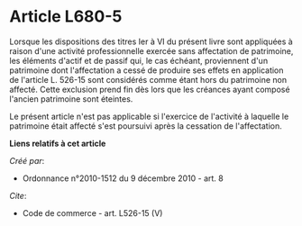 # Article L680-5

Lorsque les dispositions des titres Ier à VI du présent livre sont appliquées à raison d'une activité professionnelle exercée
sans affectation de patrimoine, les éléments d'actif et de passif qui, le cas échéant, proviennent d'un patrimoine dont
l'affectation a cessé de produire ses effets en application de l'article L. 526-15 sont considérés comme étant hors du
patrimoine non affecté. Cette exclusion prend fin dès lors que les créances ayant composé l'ancien patrimoine sont éteintes. 

Le présent article n'est pas applicable si l'exercice de l'activité à laquelle le patrimoine était affecté s'est poursuivi
après la cessation de l'affectation.

**Liens relatifs à cet article**

_Créé par_:

  - Ordonnance n°2010-1512 du 9 décembre 2010 - art. 8

_Cite_:

  - Code de commerce - art. L526-15 (V)
